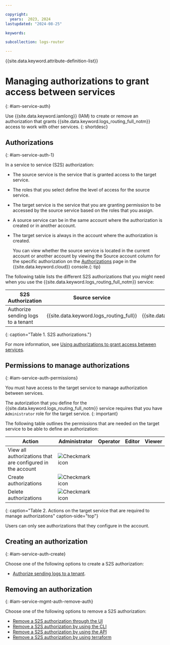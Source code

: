```yaml
---

copyright:
  years:  2023, 2024
lastupdated: "2024-08-25"

keywords:

subcollection: logs-router

---
```


{{site.data.keyword.attribute-definition-list}}

# Managing authorizations to grant access between services
{: #iam-service-auth}

Use {{site.data.keyword.iamlong}} (IAM) to create or remove an authorization that grants {{site.data.keyword.logs_routing_full_notm}} access to work with other services.
{: shortdesc}


## Authorizations
{: #iam-service-auth-1}

In a service to service (S2S) authorization:
- The source service is the service that is granted access to the target service.
- The roles that you select define the level of access for the source service.
- The target service is the service that you are granting permission to be accessed by the source service based on the roles that you assign.
- A source service can be in the same account where the authorization is created or in another account.
- The target service is always in the account where the authorization is created.

    You can view whether the source service is located in the current account or another account by viewing the Source account column for the specific authorization on the [Authorizations](/iam/authorizations) page in the {{site.data.keyword.cloud}} console.{: tip}

The following table lists the different S2S authorizations that you might need when you use the {{site.data.keyword.logs_routing_full_notm}} service:

| S2S Authorization | Source service | Target service |
|-------------------|----------------|----------------|
| Authorize sending logs to a tenant | {{site.data.keyword.logs_routing_full}} | {{site.data.keyword.logs_full_notm}} |
{: caption="Table 1. S2S authorizations."}

For more information, see [Using authorizations to grant access between services](/docs/account?topic=account-serviceauth).



## Permissions to manage authorizations
{: #iam-service-auth-permissions}

You must have access to the target service to manage authorization between services.

The autorization that you define for the {{site.data.keyword.logs_routing_full_notm}} service requires that you have `Administrator` role for the target service.
{: important}

The following table outlines the permissions that are needed on the target service to be able to define an authorization:

| Action              | Administrator | Operator | Editor | Viewer |
|---------------------|---------------|----------|--------|--------|
| View all authorizations that are configured in the account | ![Checkmark icon](/icons/checkmark-icon.svg "checkmark") | | | |
| Create authorizations | ![Checkmark icon](/icons/checkmark-icon.svg "checkmark") | | | |
| Delete authorizations | ![Checkmark icon](/icons/checkmark-icon.svg "checkmark") | | | |
{: caption="Table 2. Actions on the target service that are required to manage authorizations" caption-side="top"}

Users can only see authorizations that they configure in the account.

## Creating an authorization
{: #iam-service-auth-create}

Choose one of the following options to create a S2S authorization:
- [Authorize sending logs to a tenant](/docs/logs-router?topic=logs-router-iam-service-auth-logs-routing).


## Removing an authorization
{: #iam-service-mgmt-auth-remove-auth}

Choose one of the following options to remove a S2S authorization:
- [Remove a S2S authorization through the UI](/docs/logs-router?topic=logs-router-iam-service-auth-remove-auth&interface=ui)
- [Remove a S2S authorization by using the CLI](/docs/logs-router?topic=logs-router-iam-service-auth-remove-auth&interface=cli)
- [Remove a S2S authorization by using the API](/docs/logs-router?topic=logs-router-iam-service-auth-remove-auth&interface=api)
- [Remove a S2S authorization by using terraform](/docs/logs-router?topic=logs-router-iam-service-auth-remove-auth&interface=terraform)
